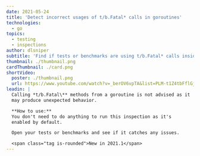 ```yaml
---
date: 2021-05-24
title: 'Detect incorrect usages of t/b.Fatal* calls in goroutines'
technologies:
  - go
topics:
  - testing
  - inspections
author: dlsniper
subtitle: 'Find if tests or benchmarks are using t/b.Fatal* calls inside goroutines incorrectly'
thumbnail: ./thumbnail.png
cardThumbnail: ./card.png
shortVideo:
  poster: ./thumbnail.png
  url: https://www.youtube.com/watch?v=_berOV6vpTA&list=PLM-t1Z4tbFflGjn5Qzjjku5J7SX3p-nhY&index=3&t=0s
leadin: |
  Calling *t/b.Fatal\** methods from a goroutine is not advised as it
  may produce unexpected behavior.

  **How to use:**
  You don't need to do anything to run this inspection as it's
  enabled by default.

  Open your tests or benchmarks and see if it catches any issues.

  <span class="tag is-rounded">New in 2021.1</span>
---
```


